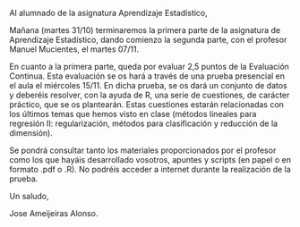 	

Al alumnado de la asignatura Aprendizaje Estadístico,

 

Mañana (martes 31/10) terminaremos la primera parte de la asignatura de Aprendizaje Estadístico, dando comienzo la segunda parte, con el profesor Manuel Mucientes, el martes 07/11.

 

En cuanto a la primera parte, queda por evaluar 2,5 puntos de la Evaluación Continua. Esta evaluación se os hará a través de una prueba presencial en el aula el miércoles 15/11. En dicha prueba, se os dará un conjunto de datos y deberéis resolver, con la ayuda de R, una serie de cuestiones, de carácter práctico, que se os plantearán. Estas cuestiones estarán relacionadas con los últimos temas que hemos visto en clase (métodos lineales para regresión II: regularización, métodos para clasificación y reducción de la dimensión).

 

Se pondrá consultar tanto los materiales proporcionados por el profesor como los que hayáis desarrollado vosotros, apuntes y scripts (en papel o en formato .pdf o .R). No podréis acceder a internet durante la realización de la prueba.


Un saludo,

 

Jose Ameijeiras Alonso.